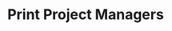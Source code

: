 ---
layout: post
title: Print Project Managers
tags:
- web
image: /images/portfolio/print-project-managers.jpg
imgurl: http://myppm.com/
---